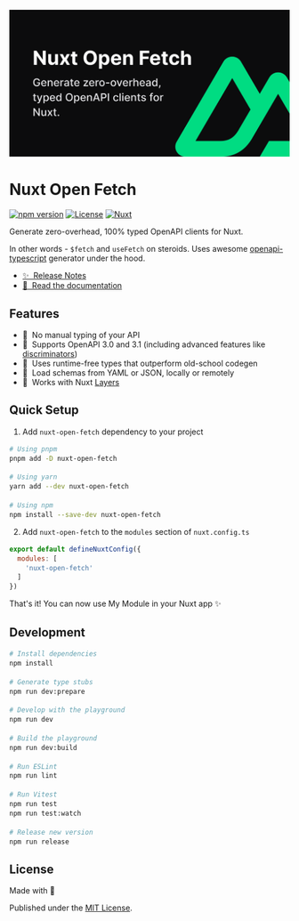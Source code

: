 <!--
Get your module up and running quickly.

Find and replace all on all files (CMD+SHIFT+F):
- Name: My Module
- Package name: my-module
- Description: My new Nuxt module
-->
[![Nuxt Open Fetch](./docs/public/cover.png)](https://open-fetch.nuxtjs.org)

# Nuxt Open Fetch

[![npm version][npm-version-src]][npm-version-href]
[![License][license-src]][license-href]
[![Nuxt][nuxt-src]][nuxt-href]

Generate zero-overhead, 100% typed OpenAPI clients for Nuxt.

In other words - `$fetch` and `useFetch` on steroids. Uses awesome [openapi-typescript](https://github.com/drwpow/openapi-typescript) generator under the hood.

- [✨ &nbsp;Release Notes](/CHANGELOG.md)
- [📖 &nbsp;Read the documentation](https://strapi.nuxtjs.org)
<!-- - [🏀 Online playground](https://stackblitz.com/github/your-org/my-module?file=playground%2Fapp.vue) -->
<!-- - [📖 &nbsp;Documentation](https://example.com) -->

## Features

<!-- Highlight some of the features your module provide here -->
- 🍹 &nbsp;No manual typing of your API
- 🍋 &nbsp;Supports OpenAPI 3.0 and 3.1 (including advanced features like [discriminators](https://spec.openapis.org/oas/v3.1.0#discriminator-object))
- 🌲 &nbsp;Uses runtime-free types that outperform old-school codegen
- 📡 &nbsp;Load schemas from YAML or JSON, locally or remotely
- 🥞 &nbsp;Works with Nuxt [Layers](https://nuxt.com/docs/getting-started/layers)

## Quick Setup

1. Add `nuxt-open-fetch` dependency to your project

```bash
# Using pnpm
pnpm add -D nuxt-open-fetch

# Using yarn
yarn add --dev nuxt-open-fetch

# Using npm
npm install --save-dev nuxt-open-fetch
```

2. Add `nuxt-open-fetch` to the `modules` section of `nuxt.config.ts`

```js
export default defineNuxtConfig({
  modules: [
    'nuxt-open-fetch'
  ]
})
```

That's it! You can now use My Module in your Nuxt app ✨

## Development

```bash
# Install dependencies
npm install

# Generate type stubs
npm run dev:prepare

# Develop with the playground
npm run dev

# Build the playground
npm run dev:build

# Run ESLint
npm run lint

# Run Vitest
npm run test
npm run test:watch

# Release new version
npm run release
```

## License

Made with 💚

Published under the [MIT License](./LICENCE).

<!-- Badges -->
[npm-version-src]: https://img.shields.io/npm/v/nuxt-open-fetch/latest.svg?style=flat&colorA=18181B&colorB=28CF8D
[npm-version-href]: https://npmjs.com/package/nuxt-open-fetch

[license-src]: https://img.shields.io/npm/l/nuxt-open-fetch.svg?style=flat&colorA=18181B&colorB=28CF8D
[license-href]: https://npmjs.com/package/nuxt-open-fetch

[nuxt-src]: https://img.shields.io/badge/Nuxt-18181B?logo=nuxt.js
[nuxt-href]: https://nuxt.com
